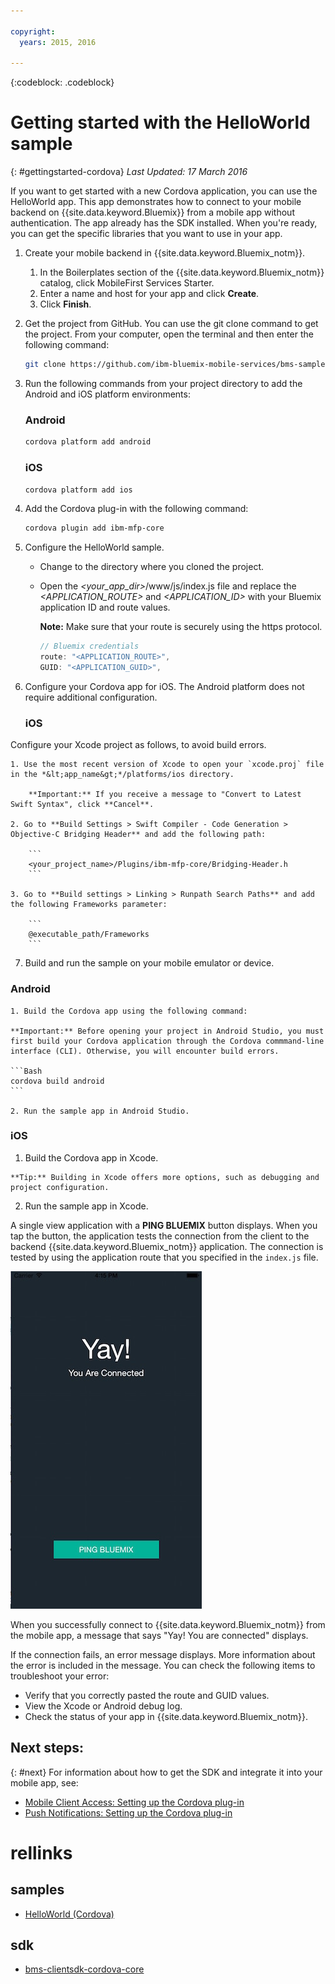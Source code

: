 ```yaml
---

copyright:
  years: 2015, 2016

---
```

<!-- Attribute definitions -->
{:codeblock: .codeblock}

# Getting started with the HelloWorld sample
{: #gettingstarted-cordova}
*Last Updated: 17 March 2016*

If you want to get started with a new Cordova application, you can use the HelloWorld app. This app demonstrates how to connect to your mobile backend on {{site.data.keyword.Bluemix}} from a mobile app without authentication. The app already has the SDK installed. When you're ready, you can get the specific libraries that you want to use in your app.

1. Create your mobile backend in {{site.data.keyword.Bluemix_notm}}.

	1. In the Boilerplates section of the {{site.data.keyword.Bluemix_notm}} catalog, click MobileFirst Services Starter.
	1. Enter a name and host for your app and click **Create**.
	1. Click **Finish**.

2. Get the project from GitHub. You can  use the git clone command to get the project. From your computer, open the terminal and then enter the following command:

	```Bash
	git clone https://github.com/ibm-bluemix-mobile-services/bms-samples-cordova-helloworld
	```

3. Run the following commands from your project directory to add the Android and iOS platform environments:

	### Android

	```Bash
	cordova platform add android
	```

	### iOS

	```Bash
	cordova platform add ios
	```

4. Add the Cordova plug-in with the following command:

	```Bash
	cordova plugin add ibm-mfp-core
	```

5. Configure the HelloWorld sample.

	* Change to the directory where you cloned the project.
	* Open the *&lt;your_app_dir&gt;*/www/js/index.js file and replace the *&lt;APPLICATION_ROUTE&gt;* and *&lt;APPLICATION_ID&gt;* with your Bluemix application ID and route values.

		**Note:** Make sure that your route is securely using the https protocol.

		```Javascript
		// Bluemix credentials
		route: "<APPLICATION_ROUTE>",
		GUID: "<APPLICATION_GUID>",
		```

6. Configure your Cordova app for iOS. The Android platform does not require additional configuration.

	### iOS
  Configure your Xcode project as follows, to avoid build errors.

	1. Use the most recent version of Xcode to open your `xcode.proj` file in the *&lt;app_name&gt;*/platforms/ios directory.

		**Important:** If you receive a message to "Convert to Latest Swift Syntax", click **Cancel**.

	2. Go to **Build Settings > Swift Compiler - Code Generation > Objective-C Bridging Header** and add the following path:

		```
		<your_project_name>/Plugins/ibm-mfp-core/Bridging-Header.h
		```

	3. Go to **Build settings > Linking > Runpath Search Paths** and add the following Frameworks parameter:

		```
		@executable_path/Frameworks
		```

7. Build and run the sample on your mobile emulator or device.

  ### Android
	1. Build the Cordova app using the following command:

    **Important:** Before opening your project in Android Studio, you must first build your Cordova application through the Cordova commmand-line interface (CLI). Otherwise, you will encounter build errors.

	```Bash
	cordova build android
	```

	2. Run the sample app in Android Studio.

  ### iOS
  1. Build the Cordova app in Xcode.

    **Tip:** Building in Xcode offers more options, such as debugging and project configuration.

  2. Run the sample app in Xcode.

A single view application with a **PING BLUEMIX** button displays. When you tap the button, the application tests the connection from the client to the backend {{site.data.keyword.Bluemix_notm}} application. The connection is tested by using the application route that you specified in the `index.js` file.


![Hello World application successfully connected to Bluemix](images/yayconnected.jpg "Figure 1. Hello World application successfully connected to Bluemix")


When you successfully connect to {{site.data.keyword.Bluemix_notm}} from the mobile app, a message that says "Yay! You are connected" displays.


<!--![Hello World application not connected to Bluemix](images/bummer_android.jpg "Figure 2. Hello World application not connected to Bluemix")-->

If the connection fails, an error message displays. More information about the error is included in the message. You can check the following items to troubleshoot your error:

- Verify that you correctly pasted the route and GUID values.
- View the Xcode or Android debug log.
- Check the status of your app in {{site.data.keyword.Bluemix_notm}}.

## Next steps:
{: #next}
For information about how to get the SDK and integrate it into your mobile app, see:
* [Mobile Client Access: Setting up the Cordova plug-in](../../services/mobileaccess/getting-started-cordova.html)
* [Push Notifications: Setting up the Cordova plug-in](../../services/mobilepush/enablepush_cordova.html#setup_sdk_cordova)

# rellinks

## samples
   * [HelloWorld (Cordova)](https://github.com/ibm-bluemix-mobile-services/bms-samples-cordova-helloworld)

## sdk
   * [bms-clientsdk-cordova-core](https://github.com/ibm-bluemix-mobile-services/bms-clientsdk-cordova-plugin-core)

<!--## api
   * [Core API](https://www.{DomainName}/docs/api/content/api/mobilefirst/cordova/core-api-doc/overview-summary.html)
-->

